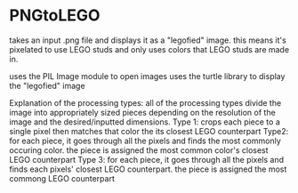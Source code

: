 # PNGtoLEGO
takes an input .png file and displays it as a "legofied" image. this means it's pixelated to use LEGO studs and only uses colors that LEGO studs are made in.

uses the PIL Image module to open images
uses the turtle library to display the "legofied" image

Explanation of the processing types:
all of the processing types divide the image into appropriately sized pieces depending on the resolution of the image and the desired/inputted dimensions.
Type 1: crops each piece to a single pixel then matches that color the its closest LEGO counterpart
Type2: for each piece, it goes through all the pixels and finds the most commonly occuring color. the piece is assigned the most common color's closest LEGO counterpart
Type 3: for each piece, it goes through all the pixels and finds each pixels' closest LEGO counterpart. the piece is assigned the most commong LEGO counterpart
